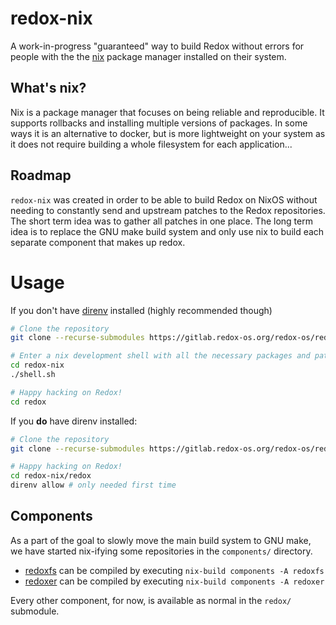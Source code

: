 # redox-nix

A work-in-progress "guaranteed" way to build Redox without errors for
people with the the [nix](https://nixos.org/nix/) package manager
installed on their system.

## What's nix?

Nix is a package manager that focuses on being reliable and
reproducible. It supports rollbacks and installing multiple versions
of packages. In some ways it is an alternative to docker, but is more
lightweight on your system as it does not require building a whole
filesystem for each application...

## Roadmap

`redox-nix` was created in order to be able to build Redox on NixOS
without needing to constantly send and upstream patches to the Redox
repositories. The short term idea was to gather all patches in one
place. The long term idea is to replace the GNU make build system and
only use nix to build each separate component that makes up redox.

# Usage

If you don't have [direnv](https://direnv.net/) installed (highly
recommended though)

```sh
# Clone the repository
git clone --recurse-submodules https://gitlab.redox-os.org/redox-os/redox-nix

# Enter a nix development shell with all the necessary packages and patches.
cd redox-nix
./shell.sh

# Happy hacking on Redox!
cd redox
```

If you **do** have direnv installed:

```sh
# Clone the repository
git clone --recurse-submodules https://gitlab.redox-os.org/redox-os/redox-nix

# Happy hacking on Redox!
cd redox-nix/redox
direnv allow # only needed first time
```

## Components

As a part of the goal to slowly move the main build system to GNU
make, we have started nix-ifying some repositories in the
`components/` directory.

 - [redoxfs](https://gitlab.redox-os.org/redox-os/redoxfs/) can be compiled by executing `nix-build components -A redoxfs`
 - [redoxer](https://gitlab.redox-os.org/redox-os/redoxer/) can be compiled by executing `nix-build components -A redoxer`

Every other component, for now, is available as normal in the `redox/`
submodule.
